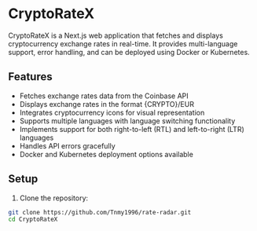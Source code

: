 # CryptoRateX

CryptoRateX is a Next.js web application that fetches and displays cryptocurrency exchange rates in real-time. It provides multi-language support, error handling, and can be deployed using Docker or Kubernetes.

## Features

- Fetches exchange rates data from the Coinbase API
- Displays exchange rates in the format {CRYPTO}/EUR
- Integrates cryptocurrency icons for visual representation
- Supports multiple languages with language switching functionality
- Implements support for both right-to-left (RTL) and left-to-right (LTR) languages
- Handles API errors gracefully
- Docker and Kubernetes deployment options available

## Setup

1. Clone the repository:

```bash
git clone https://github.com/Tnmy1996/rate-radar.git
cd CryptoRateX
